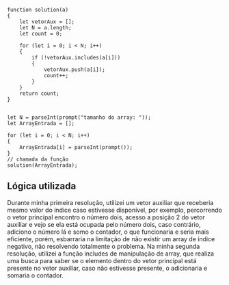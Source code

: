```
function solution(a)
{
    let vetorAux = [];
    let N = a.length;
    let count = 0;
    
    for (let i = 0; i < N; i++)
    {
        if (!vetorAux.includes(a[i]))
        {
            vetorAux.push(a[i]);
            count++;
        }
    }
    return count;
}


let N = parseInt(prompt("tamanho do array: "));
let ArrayEntrada = [];
    
for (let i = 0; i < N; i++) 
{
    ArrayEntrada[i] = parseInt(prompt());
}
// chamada da função
solution(ArrayEntrada);
```

## Lógica utilizada
Durante minha primeira resolução, utilizei um vetor auxiliar que receberia mesmo valor do índice caso estivesse disponível, por exemplo, percorrendo o vetor principal encontro o número dois, acesso a posição 2 do vetor auxiliar e vejo se ela está
ocupada pelo número dois, caso contrário, adiciono o número lá e somo o contador, o que funcionaria e seria mais eficiente, porém, esbarraria na limitação de não existir um array de índice negativo, não resolvendo totalmente o problema. Na minha segunda resolução, utilizei a função 
includes de manipulação de array, que realiza uma busca para saber se o elemento dentro do vetor principal está presente no vetor auxiliar, caso não estivesse presente, o adicionaria e somaria o contador.
